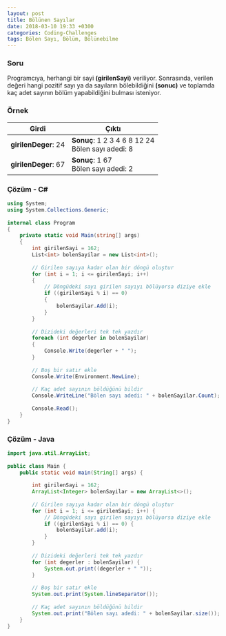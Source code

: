 ```yaml
---
layout: post
title: Bölünen Sayılar
date: 2018-03-10 19:33 +0300
categories: Coding-Challenges
tags: Bölen Sayı, Bölüm, Bölünebilme
---
```

### Soru
Programcıya, herhangi bir sayi **(girilenSayi)** veriliyor. Sonrasında, verilen değeri hangi pozitif sayı ya da sayıların bölebildiğini **(sonuc)** ve toplamda kaç adet sayının bölüm yapabildiğini bulması isteniyor.

### Örnek

| Girdi                | Çıktı                                               |
|----------------------|-----------------------------------------------------|
| **girilenDeger**: 24 | **Sonuç**: 1 2 3 4 6 8 12 24<br>Bölen sayı adedi: 8 |
| **girilenDeger**: 67 | **Sonuç**: 1 67<br>Bölen sayı adedi: 2              |

### Çözüm - C#
```csharp
using System;
using System.Collections.Generic;
 
internal class Program
{
    private static void Main(string[] args)
    {
        int girilenSayi = 162;
        List<int> bolenSayilar = new List<int>();
 
        // Girilen sayıya kadar olan bir döngü oluştur
        for (int i = 1; i <= girilenSayi; i++)
        {
            // Döngüdeki sayı girilen sayıyı bölüyorsa diziye ekle
            if ((girilenSayi % i) == 0)
            {
                bolenSayilar.Add(i);
            }
        }
 
        // Dizideki değerleri tek tek yazdır
        foreach (int degerler in bolenSayilar)
        {
            Console.Write(degerler + " ");
        }
 
        // Boş bir satır ekle
        Console.Write(Environment.NewLine);
 
        // Kaç adet sayının böldüğünü bildir
        Console.WriteLine("Bölen sayı adedi: " + bolenSayilar.Count);
 
        Console.Read();
    }
}
```

### Çözüm - Java
```java
import java.util.ArrayList;
 
public class Main {
    public static void main(String[] args) {
 
        int girilenSayi = 162;
        ArrayList<Integer> bolenSayilar = new ArrayList<>();
 
        // Girilen sayıya kadar olan bir döngü oluştur
        for (int i = 1; i <= girilenSayi; i++) {
            // Döngüdeki sayı girilen sayıyı bölüyorsa diziye ekle
            if ((girilenSayi % i) == 0) {
                bolenSayilar.add(i);
            }
        }
 
        // Dizideki değerleri tek tek yazdır
        for (int degerler : bolenSayilar) {
            System.out.print((degerler + " "));
        }
 
        // Boş bir satır ekle
        System.out.print(System.lineSeparator());
 
        // Kaç adet sayının böldüğünü bildir
        System.out.print("Bölen sayı adedi: " + bolenSayilar.size());
    }
}
```